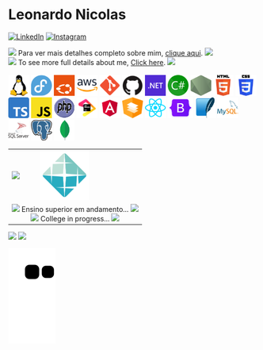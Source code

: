 # Leonardo Nicolas 
[![LinkedIn](https://img.shields.io/badge/Leonardo%20Nicolas-0077B5?style=for-the-badge&logo=linkedin&logoColor=white)](https://www.linkedin.com/in/leonardo-nicolas-sales-dias-2a3892149/)
[![Instagram](https://img.shields.io/badge/%40LeonardoNicolas.dev-%23E4405F.svg?style=for-the-badge&logo=Instagram&logoColor=white)](https://instagram.com/leonardonicolas.dev)
<!-- [![Twitter](https://img.shields.io/badge/%40leonicolasdev-%231DA1F2.svg?style=for-the-badge&logo=Twitter&logoColor=white)](https://twitter.com/leonicolasdev) -->

<div>
    <img src="./img/icons/emojis/1f1e7-1f1f7.svg" width="16"> 
        Para ver mais detalhes completo sobre mim, <a href="./FULL-ABOUT-ME-BR.md">clique aqui</a>.
    <img src="./img/icons/emojis/1f1e7-1f1f7.svg" width="16">  
</div>
<div>
    <img height="16" src="./img/icons/emojis/1f1fa-1f1f8.svg">
        To see more full details about me, 
        <a href="./FULL-ABOUT-ME-EN.md">Click here</a>.
    <img src="./img/icons/emojis/1f1e7-1f1f7.svg" width="16">  
</div>

<br>

<div>
  <img width="42" height="42" src="./img/icons/linux.svg" title="Linux"/>
  <img width="42" height="42" src="./img/icons/fedora.svg" title="Fedora Linux"/>
  <img width="42" height="42" src="./img/icons/ubuntu-2022.svg" title="Ubuntu"/>
  <img width="42" height="42" src="./img/icons/aws.svg" title="Ubuntu"/>
  <img width="42" height="42" src="./img/icons/git.svg" title="GIT Source Code Management"/>
  <img width="42" height="42" src="./img/icons/github-black.svg" style="background: white;" title="GitHub"/>
  <img width="42" height="42" src="./img/icons/dotnet.svg" title="Microsoft .NET Framework | Microsoft .NET core | Microsoft.NET"/>
  <img width="42" height="42" src="./img/icons/csharp-green.svg" title="C#"/>
  <img width="42" height="42" src="./img/icons/nodejs.svg" title="Node JS"/>
  <img width="42" height="42" src="./img/icons/html5.svg" title="HTML"/>
  <img width="42" height="42" src="./img/icons/css3.svg" title="CSS"/>
  <img width="42" height="42" src="./img/icons/ts.svg" title="TypeScript"/>
  <img width="42" height="42" src="./img/icons/javascript.svg" title="JavaScript"/>
  <img width="42" height="42" src="./img/icons/php.svg" title="PHP"/>
  <img width="42" height="42" src="./img/icons/JB_1_logo_beam.svg" title="JetBrains"/>
  <img width="42" height="42" src="./img/icons/angular.svg" title="Angular"/>
  <img width="42" height="42" src="./img/icons/angular-material.svg" title="Angular Material"/>
  <img width="42" height="42" src="./img/icons/react.svg" title="React"/>
  <img width="51" height="42" src="./img/icons/bootstrap.png" title="Bootstrap"/>
  <img width="42" height="42" src="./img/icons/sqlite.svg" title="SQLite"/>
  <img width="42" height="42" src="./img/icons/mysql.svg" title="MySQL">
  <img width="42" height="42" src="./img/icons/sql-server.svg" title="Microsoft SQL Server">
  <img width="42" height="42" src="./img/icons/postgresql.svg" title="PostgreSQL">
  <img width="42" height="42" src="./img/icons/mongodb.svg" title="MongoDB"/>  
</div>

<table cellpadding="0" cellspacing="0" border="0">
    <tr>
        <td><img src="./img/icons/emojis/1f468-1f3fb-200d-1f393.svg" height="100"> </td>
        <td><img src="./img/icons/estacio.svg" height="100"></td>
    </tr>
    <tr>
        <td colspan="2" align="center">
            <img src="./img/icons/emojis/1f1e7-1f1f7.svg" width="12"> Ensino superior em andamento... <img src="./img/icons/emojis/1f1e7-1f1f7.svg" width="12"><br>
            <img height="12" src="./img/icons/emojis/1f1fa-1f1f8.svg"> College in progress... <img height="12" src="./img/icons/emojis/1f1ec-1f1e7.svg">
        </td>
    </tr>
</table>

<div>
  <img height="150em" src="https://github-readme-stats.vercel.app/api?username=leonardo-nicolas&show_icons=true&bg_color=CDCDCD&border_color=7D7D7D&title_color=087CFA&text_color=000000&icon_color=6B57FF&border_radius=15px&include_all_commits=true&count_private=true"/>
  <img height="150em" src="https://github-readme-stats.vercel.app/api/top-langs/?username=leonardo-nicolas&langs_count=7&layout=compact&show_icons=true&bg_color=CDCDCD&border_color=7D7D7D&title_color=087CFA&text_color=000000&icon_color=6B57FF&border_radius=15px&include_all_commits=true&count_private=true"/>
</div>

![Snake animation](https://github.com/leonardo-nicolas/leonardo-nicolas/blob/output/github-contribution-grid-snake.svg)
